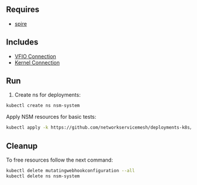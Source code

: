 ## Requires

- [spire](../spire)

## Includes

- [VFIO Connection](../use-cases/Vfio2Noop)
- [Kernel Connection](../use-cases/SriovKernel2Noop)

## Run

1. Create ns for deployments:
```bash
kubectl create ns nsm-system
```

Apply NSM resources for basic tests:
```bash
kubectl apply -k https://github.com/networkservicemesh/deployments-k8s/examples/sriov?ref=ff4fe1367e5423c61c1c4067382d6c7053960b19
```

## Cleanup

To free resources follow the next command:
```bash
kubectl delete mutatingwebhookconfiguration --all
kubectl delete ns nsm-system
```

